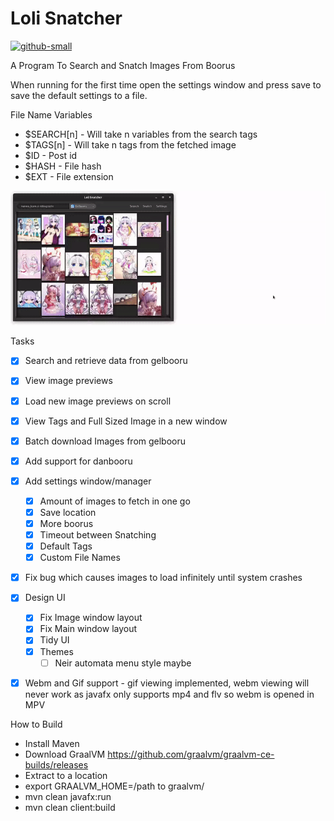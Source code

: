 # Loli Snatcher 
[![github-small](https://www.gnu.org/graphics/gplv3-with-text-136x68.png)](https://www.gnu.org/licenses/gpl-3.0)

A Program To Search and Snatch Images From Boorus

When running for the first time open the settings window and press save to save the default settings to a file.

File Name Variables
 - $SEARCH[n] - Will take n variables from the search tags
 - $TAGS[n] - Will take n tags from the fetched image
 - $ID - Post id
 - $HASH - File hash
 - $EXT - File extension

![github-small](https://raw.githubusercontent.com/NO-ob/LoliSnatcher/master/out.gif)

Tasks
- [x] Search and retrieve data from gelbooru
- [x] View image previews
- [x] Load new image previews on scroll
- [x] View Tags and Full Sized Image in a new window
- [x] Batch download Images from gelbooru
- [x] Add support for danbooru
- [x] Add settings window/manager
    - [x] Amount of images to fetch in one go
    - [x] Save location
    - [x] More boorus
    - [x] Timeout between Snatching
    - [x] Default Tags
    - [x] Custom File Names
- [x] Fix bug which causes images to load infinitely until system crashes
- [x] Design UI
    - [x] Fix Image window layout
    - [x] Fix Main window layout
    - [x] Tidy UI
    - [x] Themes
        - [ ] Neir automata menu style maybe
- [x] Webm and Gif support
        - gif viewing implemented, webm viewing will never work as javafx only supports mp4 and flv so webm is opened in MPV


How to Build
 - Install Maven
 - Download GraalVM https://github.com/graalvm/graalvm-ce-builds/releases
 - Extract to a location
 - export GRAALVM_HOME=/path to graalvm/
 - mvn clean javafx:run
 - mvn clean client:build
